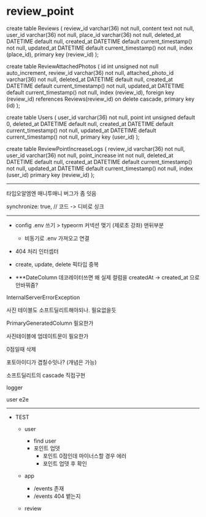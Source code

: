 # review_point

create table Reviews (
review_id varchar(36) not null,
content text not null,
user_id varchar(36) not null,
place_id varchar(36) not null,
deleted_at DATETIME default null,
created_at DATETIME default current_timestamp() not null,
updated_at DATETIME default current_timestamp() not null,
index (place_id),
primary key (review_id)
);

create table ReviewAttachedPhotos (
id int unsigned not null auto_increment,
review_id varchar(36) not null,
attached_photo_id varchar(36) not null,
deleted_at DATETIME default null,
created_at DATETIME default current_timestamp() not null,
updated_at DATETIME default current_timestamp() not null,
index (review_id),
foreign key (review_id) references Reviews(review_id) on delete cascade,
primary key (id)
);

create table Users (
user_id varchar(36) not null,
point int unsigned default 0,
deleted_at DATETIME default null,
created_at DATETIME default current_timestamp() not null,
updated_at DATETIME default current_timestamp() not null,
primary key (user_id)
);

create table ReviewPointIncreaseLogs (
review_id varchar(36) not null,
user_id varchar(36) not null,
point_increase int not null,
deleted_at DATETIME default null,
created_at DATETIME default current_timestamp() not null,
updated_at DATETIME default current_timestamp() not null,
index (user_id)
primary key (review_id)
);

---

타입오알엠엔 매니투매니 버그가 좀 잇음

synchronize: true, // 코드 -> 디비로 싱크

---

- config .env 쓰기 > typeorm 커넥션 맺기 (제로초 강좌) 맨뒤부분

  - 비동기로 .env 가져오고 연결

- 404 처리 인터셉터

- create, update, delete 픽타입 중복

- \*\*\*DateColumn 데코레이터쓰면 왜 실제 컬럼을 createdAt -> created_at 으로 안바꿔줌?

InternalServerErrorException

사진 테이블도 소프트딜리트해야되나.
필요없을듯

PrimaryGeneratedColumn 필요한가

사진테이블에 엄데이트문이 필요한가

0점일때 삭제

포토아이디가 겹칠수잇나? (개념은 가능)

소프트딜리트의 cascade 직접구현

logger

user e2e

---

- TEST

  - user

    - find user
    - 포인트 업뎃
      - 포인트 0점인데 마이너스할 경우 에러
      - 포인트 업뎃 후 확인

  - app

    - /events 존재
    - /events 404 뱉는지

  - review
